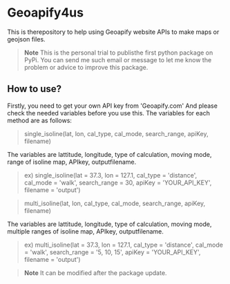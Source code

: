 # Geoapify4us
This is therepository to help using Geoapify website APIs to make maps or geojson files.

>**Note**
>This is the personal trial to publisthe first python package on PyPi.
>You can send me such email or message to let me know the problem or advice to improve this package.

## How to use?
Firstly, you need to get your own API key from 'Geoapify.com'
And please check the needed variables before you use this.
The variables for each method are as follows:

> single_isoline(lat, lon, cal_type, cal_mode, search_range, apiKey, filename)

The variables are lattitude, longitude, type of calculation, moving mode, range of isoline map, APIkey, outputfilename.

> ex) single_isoline(lat = 37.3, lon = 127.1, cal_type = 'distance', cal_mode = 'walk', search_range = 30, apiKey = 'YOUR_API_KEY', filename = 'output')


> multi_isoline(lat, lon, cal_type, cal_mode, search_range, apiKey, filename)

The variables are lattitude, longitude, type of calculation, moving mode, multiple ranges of isoline map, APIkey, outputfilename.

> ex) multi_isoline(lat = 37.3, lon = 127.1, cal_type = 'distance', cal_mode = 'walk', search_range = '5, 10, 15', apiKey = 'YOUR_API_KEY', filename = 'output')


>**Note**
>It can be modified after the package update.

